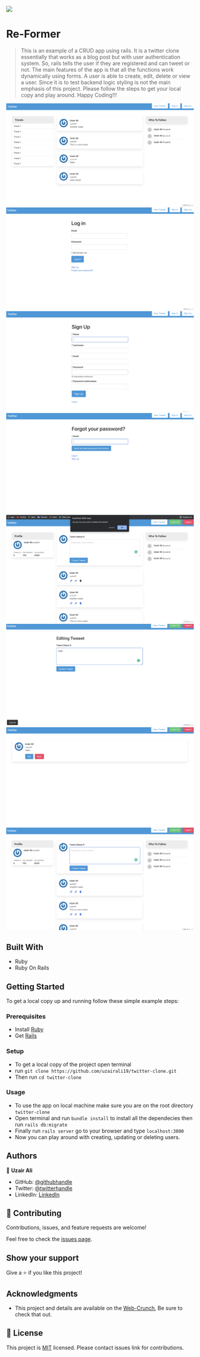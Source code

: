 ![](https://img.shields.io/badge/Microverse-blueviolet)

# Re-Former

> This is an example of a CRUD app using rails. It is a twitter clone essentially that works as a blog post but with user authentication system. So, rails tells the user if they are registered and can tweet or not. The main features of the app is that all the functions work dynamically using forms. A user is able to create, edit, delete or view a user. Since it is to test backend logic styling is not the main emphasis of this project. Please follow the steps to get your local copy and play around. Happy Coding!!!

![screenshot](./screenshot_1.png)
![screenshot](./screenshot_2.png)
![screenshot](./screenshot_3.png)
![screenshot](./screenshot_8.png)
![screenshot](./screenshot_4.png)
![screenshot](./screenshot_5.png)
![screenshot](./screenshot_6.png)
![screenshot](./screenshot_7.png)

## Built With

- Ruby
- Ruby On Rails

## Getting Started

To get a local copy up and running follow these simple example steps:

### Prerequisites

- Install [Ruby](https://www.ruby-lang.org/en/)
- Get [Rails](https://rubyonrails.org/)

### Setup

- To get a local copy of the project open terminal
- run `git clone https://github.com/uzairali19/twitter-clone.git`
- Then run `cd twitter-clone`

### Usage

- To use the app on local machine make sure you are on the root directory `twitter-clone`
- Open terminal and run `bundle install` to install all the dependecies then run `rails db:migrate`
- Finally run `rails server` go to your browser and type `localhost:3000`
- Now you can play around with creating, updating or deleting users.

## Authors

👤 **Uzair Ali**

- GitHub: [@githubhandle](https://github.com/uzairali19)
- Twitter: [@twitterhandle](https://twitter.com/Uzairali751)
- LinkedIn: [LinkedIn](https://www.linkedin.com/in/uzairali19/)

## 🤝 Contributing

Contributions, issues, and feature requests are welcome!

Feel free to check the [issues page](https://github.com/uzairali19/twitter-clone/issues/).

## Show your support

Give a ⭐️ if you like this project!

## Acknowledgments

- This project and details are available on the [Web-Crunch](https://web-crunch.com/), Be sure to check that out.

## 📝 License

This project is [MIT](./MIT.md) licensed. Please contact issues link for contributions.
